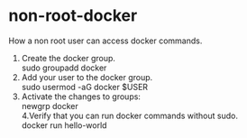 # non-root-docker
How a non root user can access docker commands.  

1. Create the docker group.  
   sudo groupadd docker
2. Add your user to the docker group.  
   sudo usermod -aG docker $USER  
3. Activate the changes to groups:  
   newgrp docker   
4.Verify that you can run docker commands without sudo.  
   docker run hello-world  
